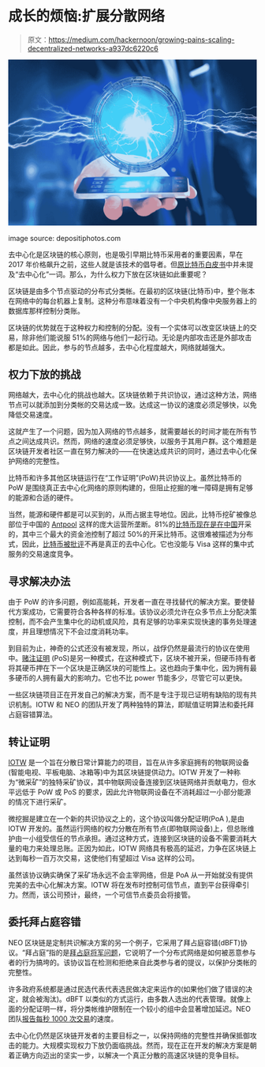 # 成长的烦恼:扩展分散网络

> 原文：<https://medium.com/hackernoon/growing-pains-scaling-decentralized-networks-a937dc6220c6>

![](img/8669d99420ace65c79c5e68589236e6e.png)

image source: depositiphotos.com

去中心化是区块链的核心原则，也是吸引早期比特币采用者的重要因素，早在 2017 年价格飙升之前，这些人就是该技术的倡导者。但[原比特币白皮书](http://bitcoin.org/bitcoin.pdf)中并未提及“去中心化”一词。那么，为什么权力下放在区块链如此重要呢？

区块链是由多个节点驱动的分布式分类帐。在最初的区块链(比特币)中，整个账本在网络中的每台机器上复制。这种分布意味着没有一个中央机构像中央服务器上的数据库那样控制分类账。

区块链的优势就在于这种权力和控制的分配。没有一个实体可以改变区块链上的交易，除非他们能说服 51%的网络与他们一起行动。无论是内部攻击还是外部攻击都是如此。因此，参与的节点越多，去中心化程度越大，网络就越强大。

## 权力下放的挑战

网络越大，去中心化的挑战也越大。区块链依赖于共识协议，通过这种方法，网络节点可以就添加到分类帐的交易达成一致。达成这一协议的速度必须足够快，以免降低交易速度。

这就产生了一个问题，因为加入网络的节点越多，就需要越长的时间才能在所有节点之间达成共识。然而，网络的速度必须足够快，以服务于其用户群。这个难题是区块链开发者社区一直在努力解决的——在快速达成共识的同时，通过去中心化保护网络的完整性。

比特币和许多其他区块链运行在“工作证明”(PoW)共识协议上。虽然比特币的 PoW 是围绕真正去中心化网络的原则构建的，但阻止挖掘的唯一障碍是拥有足够的能源和合适的硬件。

当然，能源和硬件都是可以买到的，从而占据主导地位。因此，比特币挖矿被像总部位于中国的 [Antpool](http://www.antpool.com/) 这样的庞大运营所垄断。81%的[比特币现在是在中国](http://www.buybitcoinworldwide.com/mining/pools/)开采的，其中三个最大的资金池控制了超过 50%的开采比特币。这很难被描述为分布式，因此，[比特币被批评](/@izetex_project/criticism-of-bitcoin-868ccc5a73c8)不再是真正的去中心化。它也没能与 Visa 这样的集中式服务的交易速度竞争。

## 寻求解决办法

由于 PoW 的许多问题，例如高能耗，开发者一直在寻找替代的解决方案。要使替代方案成功，它需要符合各种各样的标准。该协议必须允许在众多节点上分配决策控制，而不会产生集中化的动机或风险，具有足够的功率来实现快速的事务处理速度，并且理想情况下不会过度消耗功率。

到目前为止，神奇的公式还没有被发现，所以，战俘仍然是最流行的协议在使用中。[赌注证明](http://en.bitcoin.it/wiki/Proof_of_Stake) (PoS)是另一种模式，在这种模式下，区块不被开采，但硬币持有者将其硬币押在下一个区块是正确区块的可能性上。这也趋向于集中化，因为拥有最多硬币的人拥有最大的影响力。它也不比 power 节能多少，尽管它可以更快。

一些区块链项目正在开发自己的解决方案，而不是专注于现已证明有缺陷的现有共识机制。IOTW 和 NEO 的团队开发了两种独特的算法，即赋值证明算法和委托拜占庭容错算法。

## 转让证明

[IOTW](http://iotw.io/) 是一个旨在分散日常计算能力的项目，旨在从许多家庭拥有的物联网设备(智能电视、平板电脑、冰箱等)中为其区块链提供动力。IOTW 开发了一种称为“微采矿”的独特采矿协议，其中物联网设备连接到区块链网络并贡献电力，但水平远低于 PoW 或 PoS 的要求，因此允许物联网设备在不消耗超过一小部分能源的情况下进行采矿。

微挖掘是建立在一个新的共识协议之上的，这个协议叫做分配证明(PoA ),是由 IOTW 开发的。虽然运行网络的权力分散在所有节点(即物联网设备)上，但总账维护由一小组受信任的节点承担。通过这种方式，连接到区块链的设备不需要消耗大量的电力来处理总账。正因为如此，IOTW 网络具有极高的延迟，力争在区块链上达到每秒一百万次交易，这使他们有望超过 Visa 这样的公司。

虽然该协议确实确保了采矿场永远不会主宰网络，但是 PoA 从一开始就没有提供完美的去中心化解决方案。IOTW 将在发布时控制可信节点，直到平台获得牵引力。然而，该公司预计，最终，一个可信节点委员会将接管。

## 委托拜占庭容错

NEO 区块链是定制共识解决方案的另一个例子，它采用了拜占庭容错(dBFT)协议。“拜占庭”指的是[拜占庭将军问题](https://en.wikipedia.org/wiki/Byzantine_fault_tolerance)，它说明了一个分布式网络是如何被恶意参与者的行为搞垮的。该协议旨在检测和拒绝来自此类参与者的提议，以保护分类帐的完整性。

许多政府系统都是通过民选代表代表选民做决定来运作的(如果他们做了错误的决定，就会被淘汰)。dBFT 以类似的方式运行，由多数人选出的代表管理。就像上面的分配证明一样，将分类帐维护限制在一个较小的组中会显著增加延迟。NEO 团队[报告每秒 1000 次交易](https://dailyhodl.com/2018/04/27/cryptocurrency-transaction-speeds-the-complete-review/)的速度。

去中心化仍然是区块链开发者的主要目标之一，以保持网络的完整性并确保抵御攻击的能力。大规模实现权力下放仍面临挑战。然而，现在正在开发的解决方案是朝着正确方向迈出的坚实一步，以解决一个真正分散的高速区块链的竞争目标。
